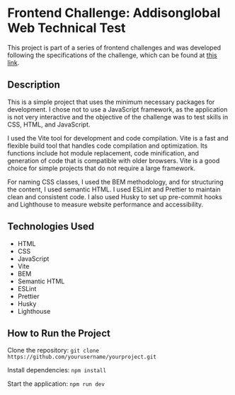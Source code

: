 # Frontend Challenge: Addisonglobal Web Technical Test

This project is part of a series of frontend challenges and was developed following the specifications of the challenge, which can be found at [this link](https://github.com/addisonglobal/web-technical-test).

## Description

This is a simple project that uses the minimum necessary packages for development. I chose not to use a JavaScript framework, as the application is not very interactive and the objective of the challenge was to test skills in CSS, HTML, and JavaScript.

I used the Vite tool for development and code compilation. Vite is a fast and flexible build tool that handles code compilation and optimization. Its functions include hot module replacement, code minification, and generation of code that is compatible with older browsers. Vite is a good choice for simple projects that do not require a large framework.

For naming CSS classes, I used the BEM methodology, and for structuring the content, I used semantic HTML. I used ESLint and Prettier to maintain clean and consistent code. I also used Husky to set up pre-commit hooks and Lighthouse to measure website performance and accessibility.

## Technologies Used

- HTML
- CSS
- JavaScript
- Vite
- BEM
- Semantic HTML
- ESLint
- Prettier
- Husky
- Lighthouse

## How to Run the Project

Clone the repository: `git clone https://github.com/yourusername/yourproject.git`

Install dependencies: `npm install`

Start the application: `npm run dev`
